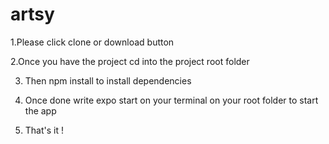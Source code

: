 # artsy

1.Please click clone or download button

2.Once you have the project cd into the project root folder

3. Then npm install to install dependencies

4. Once done write expo start on your terminal on your root folder to start the app

5. That's it !
